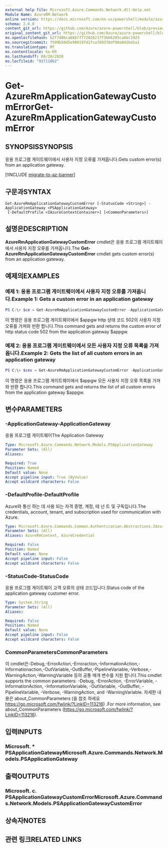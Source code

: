 ```yaml
---
external help file: Microsoft.Azure.Commands.Network.dll-Help.xml
Module Name: AzureRM.Network
online version: https://docs.microsoft.com/en-us/powershell/module/azurerm.network/get-azurermapplicationgatewaycustomerror
schema: 2.0.0
content_git_url: https://github.com/Azure/azure-powershell/blob/preview/src/ResourceManager/Network/Commands.Network/help/Get-AzureRmApplicationGatewayCustomError.md
original_content_git_url: https://github.com/Azure/azure-powershell/blob/preview/src/ResourceManager/Network/Commands.Network/help/Get-AzureRmApplicationGatewayCustomError.md
ms.openlocfilehash: b2f748bca68bff772026237f3bb6205ca6bc1923
ms.sourcegitcommit: f599b50d5e980197d1fca769378df90a842b42a1
ms.translationtype: MT
ms.contentlocale: ko-KR
ms.lasthandoff: 08/20/2020
ms.locfileid: "93711062"
---
```

# <span data-ttu-id="125b9-101">Get-AzureRmApplicationGatewayCustomError</span><span class="sxs-lookup"><span data-stu-id="125b9-101">Get-AzureRmApplicationGatewayCustomError</span></span>

## <span data-ttu-id="125b9-102">SYNOPSIS</span><span class="sxs-lookup"><span data-stu-id="125b9-102">SYNOPSIS</span></span>
<span data-ttu-id="125b9-103">응용 프로그램 게이트웨이에서 사용자 지정 오류를 가져옵니다.</span><span class="sxs-lookup"><span data-stu-id="125b9-103">Gets custom error(s) from an application gateway.</span></span>

[!INCLUDE [migrate-to-az-banner](../../includes/migrate-to-az-banner.md)]

## <span data-ttu-id="125b9-104">구문과</span><span class="sxs-lookup"><span data-stu-id="125b9-104">SYNTAX</span></span>

```
Get-AzureRmApplicationGatewayCustomError [-StatusCode <String>] -ApplicationGateway <PSApplicationGateway>
 [-DefaultProfile <IAzureContextContainer>] [<CommonParameters>]
```

## <span data-ttu-id="125b9-105">설명은</span><span class="sxs-lookup"><span data-stu-id="125b9-105">DESCRIPTION</span></span>
<span data-ttu-id="125b9-106">**AzureRmApplicationGatewayCustomError** cmdlet은 응용 프로그램 게이트웨이에서 사용자 지정 오류를 가져옵니다.</span><span class="sxs-lookup"><span data-stu-id="125b9-106">The **Get-AzureRmApplicationGatewayCustomError** cmdlet gets custom error(s) from an application gateway.</span></span>

## <span data-ttu-id="125b9-107">예제의</span><span class="sxs-lookup"><span data-stu-id="125b9-107">EXAMPLES</span></span>

### <span data-ttu-id="125b9-108">예제 1: 응용 프로그램 게이트웨이에서 사용자 지정 오류를 가져옵니다.</span><span class="sxs-lookup"><span data-stu-id="125b9-108">Example 1: Gets a custom error in an application gateway</span></span>
```powershell
PS C:\> $ce = Get-AzureRmApplicationGatewayCustomError -ApplicationGateway $appgw -StatusCode HttpStatus502
```

<span data-ttu-id="125b9-109">이 명령은 응용 프로그램 게이트웨이에서 $appgw http 상태 코드 502의 사용자 지정 오류를 가져와 반환 합니다.</span><span class="sxs-lookup"><span data-stu-id="125b9-109">This command gets and returns the custom error of http status code 502 from the application gateway $appgw.</span></span>

### <span data-ttu-id="125b9-110">예제 2: 응용 프로그램 게이트웨이에서 모든 사용자 지정 오류 목록을 가져옵니다.</span><span class="sxs-lookup"><span data-stu-id="125b9-110">Example 2: Gets the list of all custom errors in an application gateway</span></span>
```powershell
PS C:\> $ces = Get-AzureRmApplicationGatewayCustomError -ApplicationGateway $appgw
```

<span data-ttu-id="125b9-111">이 명령은 응용 프로그램 게이트웨이에서 $appgw 모든 사용자 지정 오류 목록을 가져와 반환 합니다.</span><span class="sxs-lookup"><span data-stu-id="125b9-111">This command gets and returns the list of all custom errors from the application gateway $appgw.</span></span>

## <span data-ttu-id="125b9-112">변수</span><span class="sxs-lookup"><span data-stu-id="125b9-112">PARAMETERS</span></span>

### <span data-ttu-id="125b9-113">-ApplicationGateway</span><span class="sxs-lookup"><span data-stu-id="125b9-113">-ApplicationGateway</span></span>
<span data-ttu-id="125b9-114">응용 프로그램 게이트웨이</span><span class="sxs-lookup"><span data-stu-id="125b9-114">The Application Gateway</span></span>

```yaml
Type: Microsoft.Azure.Commands.Network.Models.PSApplicationGateway
Parameter Sets: (All)
Aliases:

Required: True
Position: Named
Default value: None
Accept pipeline input: True (ByValue)
Accept wildcard characters: False
```

### <span data-ttu-id="125b9-115">-DefaultProfile</span><span class="sxs-lookup"><span data-stu-id="125b9-115">-DefaultProfile</span></span>
<span data-ttu-id="125b9-116">Azure와 통신 하는 데 사용 되는 자격 증명, 계정, 테 넌 트 및 구독입니다.</span><span class="sxs-lookup"><span data-stu-id="125b9-116">The credentials, account, tenant, and subscription used for communication with Azure.</span></span>

```yaml
Type: Microsoft.Azure.Commands.Common.Authentication.Abstractions.IAzureContextContainer
Parameter Sets: (All)
Aliases: AzureRmContext, AzureCredential

Required: False
Position: Named
Default value: None
Accept pipeline input: False
Accept wildcard characters: False
```

### <span data-ttu-id="125b9-117">-StatusCode</span><span class="sxs-lookup"><span data-stu-id="125b9-117">-StatusCode</span></span>
<span data-ttu-id="125b9-118">응용 프로그램 게이트웨이 고객 오류의 상태 코드입니다.</span><span class="sxs-lookup"><span data-stu-id="125b9-118">Status code of the application gateway customer error.</span></span>

```yaml
Type: System.String
Parameter Sets: (All)
Aliases:

Required: False
Position: Named
Default value: None
Accept pipeline input: False
Accept wildcard characters: False
```

### <span data-ttu-id="125b9-119">CommonParameters</span><span class="sxs-lookup"><span data-stu-id="125b9-119">CommonParameters</span></span>
<span data-ttu-id="125b9-120">이 cmdlet은-Debug,-ErrorAction,-Erroraction,-InformationAction,-Informationaction,-OutVariable,-OutBuffer,-PipelineVariable,-Verbose,-WarningAction,-WarningVariable 등의 공통 매개 변수를 지원 합니다.</span><span class="sxs-lookup"><span data-stu-id="125b9-120">This cmdlet supports the common parameters: -Debug, -ErrorAction, -ErrorVariable, -InformationAction, -InformationVariable, -OutVariable, -OutBuffer, -PipelineVariable, -Verbose, -WarningAction, and -WarningVariable.</span></span> <span data-ttu-id="125b9-121">자세한 내용은 about_CommonParameters (을 참조 하세요 https://go.microsoft.com/fwlink/?LinkID=113216) .</span><span class="sxs-lookup"><span data-stu-id="125b9-121">For more information, see about_CommonParameters (https://go.microsoft.com/fwlink/?LinkID=113216).</span></span>

## <span data-ttu-id="125b9-122">입력</span><span class="sxs-lookup"><span data-stu-id="125b9-122">INPUTS</span></span>

### <span data-ttu-id="125b9-123">Microsoft. \* PSApplicationGateway</span><span class="sxs-lookup"><span data-stu-id="125b9-123">Microsoft.Azure.Commands.Network.Models.PSApplicationGateway</span></span>

## <span data-ttu-id="125b9-124">출력</span><span class="sxs-lookup"><span data-stu-id="125b9-124">OUTPUTS</span></span>

### <span data-ttu-id="125b9-125">Microsoft. c. PSApplicationGatewayCustomError</span><span class="sxs-lookup"><span data-stu-id="125b9-125">Microsoft.Azure.Commands.Network.Models.PSApplicationGatewayCustomError</span></span>

## <span data-ttu-id="125b9-126">상속자</span><span class="sxs-lookup"><span data-stu-id="125b9-126">NOTES</span></span>

## <span data-ttu-id="125b9-127">관련 링크</span><span class="sxs-lookup"><span data-stu-id="125b9-127">RELATED LINKS</span></span>
